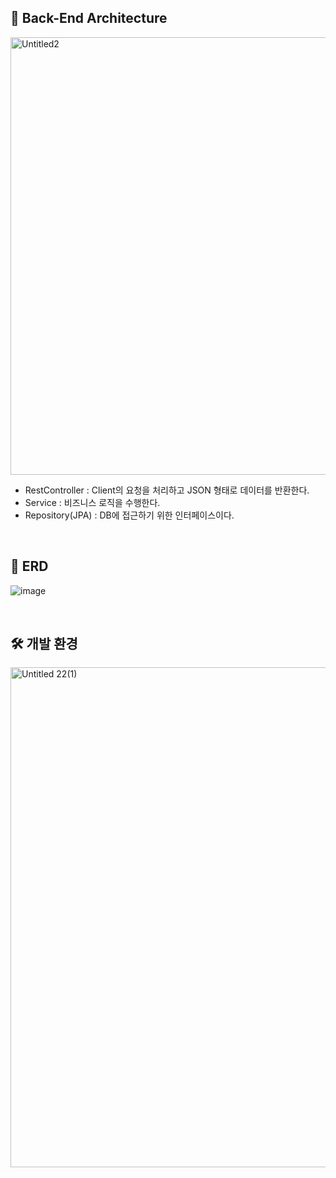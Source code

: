 
## 🔎 Back-End Architecture
<img width="700" alt="Untitled2" src="https://user-images.githubusercontent.com/63863627/150649526-3f0ead2d-04d4-4031-96f6-4cbe449e5a15.png">

* RestController : Client의 요청을 처리하고 JSON 형태로 데이터를 반환한다.
* Service : 비즈니스 로직을 수행한다.
* Repository(JPA) : DB에 접근하기 위한 인터페이스이다.

<br>

## 📑 ERD
![image](https://user-images.githubusercontent.com/67851124/150649138-0caf16e9-30f7-4909-b041-e813489f1962.png)

<br>

## 🛠 개발 환경
<img width="800" alt="Untitled 22(1)" src="https://user-images.githubusercontent.com/63863627/150652239-db62a14a-c1fe-4325-a81d-62bfb1c2aa19.png">

